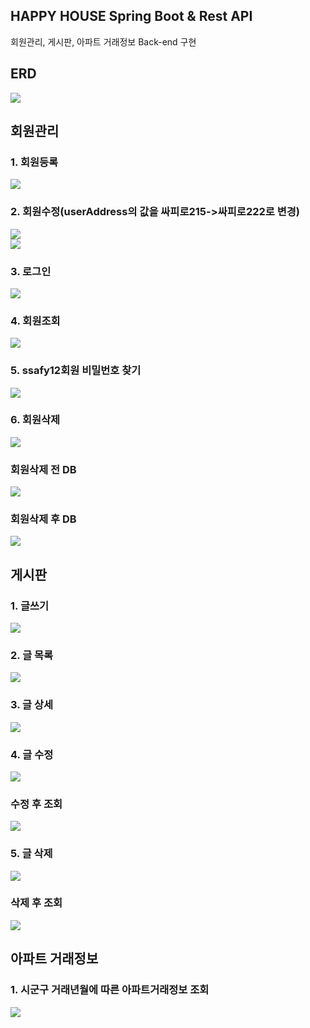 
HAPPY HOUSE Spring Boot & Rest API
----
회원관리, 게시판, 아파트 거래정보 Back-end 구현 

ERD
----

<img src="https://user-images.githubusercontent.com/41516670/199502477-8322348b-da81-4710-a43b-2ae0f3dc8208.png"><br/>

회원관리
---

<h3>1. 회원등록</h3>
<img src="https://user-images.githubusercontent.com/41516670/199502774-42c46681-ce08-4875-a019-d7862a5cb2dc.png"><br/>


<h3>2. 회원수정(userAddress의 값을 싸피로215->싸피로222로 변경)</h3>
<img src="https://user-images.githubusercontent.com/41516670/199503150-53c17d8d-c72e-486e-91a5-c5e60c72da9d.png"><br/>
<img src="https://user-images.githubusercontent.com/41516670/199503321-6c6db5a2-49c2-433f-baa3-3c4d4b29257d.png"><br/>


<h3>3. 로그인</h3>
<img src="https://user-images.githubusercontent.com/41516670/199503464-71346be8-ba35-424e-b2a8-49459be8e6aa.png"><br/>


<h3>4. 회원조회</h3>
<img src="https://user-images.githubusercontent.com/41516670/199503595-b26e7468-09d3-47a6-b35c-e5701dcf87d6.png"><br/>


<h3>5. ssafy12회원 비밀번호 찾기</h3>
<img src="https://user-images.githubusercontent.com/41516670/199504367-077a3b66-0002-4405-8135-f21098cc8ab5.png"><br/>


<h3>6. 회원삭제</h3>
<img src="https://user-images.githubusercontent.com/41516670/199504446-868e4c1e-7694-4e42-8b6c-eeac64566ec6.png"><br/>


<h3>회원삭제 전 DB</h3>
<img src="https://user-images.githubusercontent.com/41516670/199504636-f20285cb-75d3-422c-a5ee-d7864cd51fc5.png"><br/>


<h3>회원삭제 후 DB</h3>
<img src="https://user-images.githubusercontent.com/41516670/199504697-e271b9e3-cb25-4df3-b229-34c9469ea15c.png"><br/>



게시판
----

<h3>1. 글쓰기</h3>
<img src="https://user-images.githubusercontent.com/41516670/199505192-8ed0b5a1-1e83-42a2-a753-578aa21e97da.png"><br/>


<h3>2. 글 목록</h3>
<img src="https://user-images.githubusercontent.com/41516670/199505474-77e12a2c-5d51-4859-af34-8cf78fcabe80.png"><br/>


<h3>3. 글 상세</h3>
<img src="https://user-images.githubusercontent.com/41516670/199505555-67277d1f-be81-4eec-a992-066b9daddead.png"><br/>


<h3>4. 글 수정</h3>
<img src="https://user-images.githubusercontent.com/41516670/199505881-5055a7bb-3117-44ac-be04-d062caed1b73.png"><br/>
<h3>수정 후 조회</h3>
<img src="https://user-images.githubusercontent.com/41516670/199505871-3606eb6a-c4cb-495e-a51c-de3cfc7313e5.png"><br/>


<h3>5. 글 삭제</h3>
<img src="https://user-images.githubusercontent.com/41516670/199506379-b1abd101-d499-4f30-82e8-7fedd613a9b1.png"><br/>
<h3>삭제 후 조회</h3>
<img src="https://user-images.githubusercontent.com/41516670/199506393-0cc65191-5591-424e-8d07-3b5a5d54077d.png"><br/>


아파트 거래정보
----

<h3>1. 시군구 거래년월에 따른 아파트거래정보 조회</h3>
<img src="https://user-images.githubusercontent.com/41516670/199506922-eb1e2692-2922-46a7-80b6-ee1354f5f580.png"><br/>

